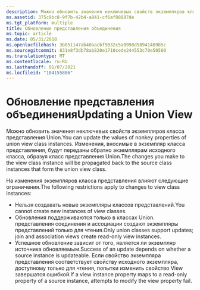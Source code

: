 ```yaml
---
description: Можно обновить значения неключевых свойств экземпляров класса представления Union. Изменения, вносимые в экземпляр класса представления, будут переданы обратно экземплярам исходного класса, образуя класс представления Union.
ms.assetid: 375c9bc8-9f7b-42b4-a841-cf6af88887de
ms.tgt_platform: multiple
title: Обновление представления объединения
ms.topic: article
ms.date: 05/31/2018
ms.openlocfilehash: 3b051147ab40aacbf9032c5a0998d5894148985c
ms.sourcegitcommit: 831e8f3db78ab820e1710cede244553c70e50500
ms.translationtype: MT
ms.contentlocale: ru-RU
ms.lasthandoff: 01/07/2021
ms.locfileid: "104155806"
---
```

# <a name="updating-a-union-view"></a><span data-ttu-id="dfb0c-104">Обновление представления объединения</span><span class="sxs-lookup"><span data-stu-id="dfb0c-104">Updating a Union View</span></span>

<span data-ttu-id="dfb0c-105">Можно обновить значения неключевых свойств экземпляров класса представления Union.</span><span class="sxs-lookup"><span data-stu-id="dfb0c-105">You can update the values of nonkey properties of union view class instances.</span></span> <span data-ttu-id="dfb0c-106">Изменения, вносимые в экземпляр класса представления, будут переданы обратно экземплярам исходного класса, образуя класс представления Union.</span><span class="sxs-lookup"><span data-stu-id="dfb0c-106">The changes you make to the view class instance will be propagated back to the source class instances that form the union view class.</span></span>

<span data-ttu-id="dfb0c-107">На изменения экземпляров класса представления влияют следующие ограничения.</span><span class="sxs-lookup"><span data-stu-id="dfb0c-107">The following restrictions apply to changes to view class instances:</span></span>

-   <span data-ttu-id="dfb0c-108">Нельзя создавать новые экземпляры классов представлений.</span><span class="sxs-lookup"><span data-stu-id="dfb0c-108">You cannot create new instances of view classes.</span></span>
-   <span data-ttu-id="dfb0c-109">Обновления поддерживаются только в классах Union. представления соединения и ассоциации создают экземпляры представлений только для чтения.</span><span class="sxs-lookup"><span data-stu-id="dfb0c-109">Only union classes support updates; join and association views create read-only view instances.</span></span>
-   <span data-ttu-id="dfb0c-110">Успешное обновление зависит от того, является ли экземпляр источника обновляемым.</span><span class="sxs-lookup"><span data-stu-id="dfb0c-110">Success of an update depends on whether a source instance is updateable.</span></span> <span data-ttu-id="dfb0c-111">Если свойство экземпляра представления соответствует свойству исходного экземпляра, доступному только для чтения, попытки изменить свойство View завершатся ошибкой.</span><span class="sxs-lookup"><span data-stu-id="dfb0c-111">If a view instance property maps to a read-only property of a source instance, attempts to modify the view property fail.</span></span>

 

 



